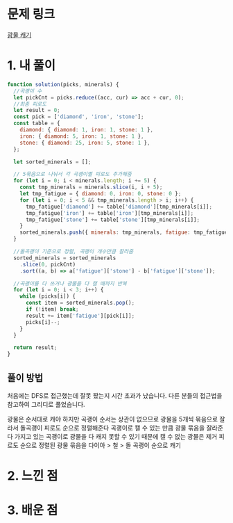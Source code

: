 # 문제 링크

[광물 캐기](https://school.programmers.co.kr/learn/courses/30/lessons/172927)

# 1. 내 풀이

```js
function solution(picks, minerals) {
  //곡괭이 수
  let pickCnt = picks.reduce((acc, cur) => acc + cur, 0);
  //최종 피로도
  let result = 0;
  const pick = ['diamond', 'iron', 'stone'];
  const table = {
    diamond: { diamond: 1, iron: 1, stone: 1 },
    iron: { diamond: 5, iron: 1, stone: 1 },
    stone: { diamond: 25, iron: 5, stone: 1 },
  };

  let sorted_minerals = [];

  // 5묶음으로 나눠서 각 곡괭이별 피로도 추가해줌
  for (let i = 0; i < minerals.length; i += 5) {
    const tmp_minerals = minerals.slice(i, i + 5);
    let tmp_fatigue = { diamond: 0, iron: 0, stone: 0 };
    for (let i = 0; i < 5 && tmp_minerals.length > i; i++) {
      tmp_fatigue['diamond'] += table['diamond'][tmp_minerals[i]];
      tmp_fatigue['iron'] += table['iron'][tmp_minerals[i]];
      tmp_fatigue['stone'] += table['stone'][tmp_minerals[i]];
    }
    sorted_minerals.push({ minerals: tmp_minerals, fatigue: tmp_fatigue });
  }

  //돌곡괭이 기준으로 정렬, 곡괭이 개수만큼 잘라줌
  sorted_minerals = sorted_minerals
    .slice(0, pickCnt)
    .sort((a, b) => a['fatigue']['stone'] - b['fatigue']['stone']);

  //곡괭이를 다 쓰거나 광물을 다 캘 때까지 반복
  for (let i = 0; i < 3; i++) {
    while (picks[i]) {
      const item = sorted_minerals.pop();
      if (!item) break;
      result += item['fatigue'][pick[i]];
      picks[i]--;
    }
  }

  return result;
}
```

## 풀이 방법

처음에는 DFS로 접근했는데 잘못 짰는지 시간 초과가 났습니다.
다른 분들의 접근법을 참고하여 그리디로 풀었습니다.

광물은 순서대로 캐야 하지만 곡괭이 순서는 상관이 없으므로 광물을 5개씩 묶음으로 잘라서 돌곡괭이 피로도 순으로 정렬해준다
곡괭이로 캘 수 있는 만큼 광물 묶음을 잘라준다
가지고 있는 곡괭이로 광물을 다 캐지 못할 수 있기 때문에 캘 수 없는 광물은 제거
피로도 순으로 정렬된 광물 묶음을 다이아 > 철 > 돌 곡괭이 순으로 캐기

# 2. 느낀 점

# 3. 배운 점
